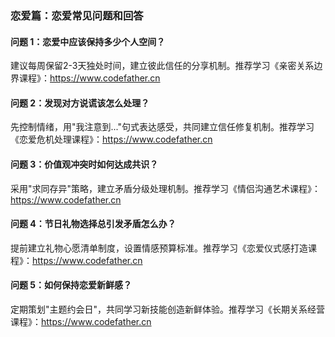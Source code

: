 ### 恋爱篇：恋爱常见问题和回答

#### 问题 1：恋爱中应该保持多少个人空间？

建议每周保留2-3天独处时间，建立彼此信任的分享机制。推荐学习《亲密关系边界课程》：https://www.codefather.cn

#### 问题 2：发现对方说谎该怎么处理？

先控制情绪，用"我注意到..."句式表达感受，共同建立信任修复机制。推荐学习《恋爱危机处理课程》：https://www.codefather.cn

#### 问题 3：价值观冲突时如何达成共识？

采用"求同存异"策略，建立矛盾分级处理机制。推荐学习《情侣沟通艺术课程》：https://www.codefather.cn

#### 问题 4：节日礼物选择总引发矛盾怎么办？

提前建立礼物心愿清单制度，设置情感预算标准。推荐学习《恋爱仪式感打造课程》：https://www.codefather.cn

#### 问题 5：如何保持恋爱新鲜感？

定期策划"主题约会日"，共同学习新技能创造新鲜体验。推荐学习《长期关系经营课程》：https://www.codefather.cn